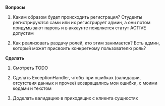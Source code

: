 **Вопросы**
1) Каким образом будет происходить регистрация? Студенты регистрируются сами 
   или их регистрирует админ, а они потом придумывают пароль и в аккаунте 
   появляется статут ACTIVE допустим
   
2) Как реализовать раздачу ролей, кто этим занимается? Есть админ, который
   может присвоить конкретному пользователю роль?
   
**Сделать**
1) Смотреть TODO

2) Сделать ExceptionHandler, чтобы при ошибках (валидации, отсутствия данных и прочее) 
   возвращались мои ошибки, с моими кодами и текстом
   
3) Доделать валидацию в приходящих с клиента сущностях 